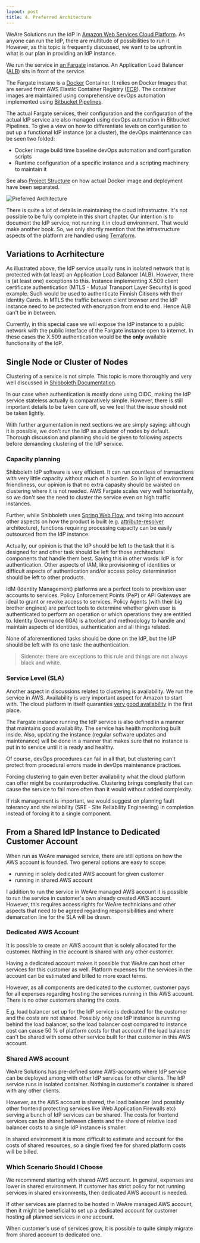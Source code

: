 ```yaml
---
layout: post
title: 4. Preferred Architecture
---
```

WeAre Solutions run the IdP in [Amazon Web Services Cloud Platform](https://aws.amazon.com). As anyone can run the IdP, there are multitude of possibilities to run it. However, as this topic is frequently discussed, we want to be upfront in what is our plan in providing an IdP instance.

We run the service in [an Fargate](https://aws.amazon.com/fargate/) instance. An Application Load Balancer ([ALB](https://aws.amazon.com/elasticloadbalancing/application-load-balancer/)) sits in front of the service.

The Fargate instane is a [Docker](https://www.docker.com) Container. It relies on Docker Images that are served from AWS Elastic Container Registry ([ECR](https://aws.amazon.com/ecr/)). The container images are maintained using comprehensive devOps automation implemented using [Bitbucket Pipelines](https://bitbucket.org/product/features/pipelines).

The actual Fargate services, their configuration and the configuration of the actual IdP service are also managed using devOps automation in Bitbucket Pipelines. To give a view on how to differentiate levels on configuration to put up a functional IdP instance (or a cluster), the devOps maintenance can be seen two folded:
* Docker image build time baseline devOps automation and configuration scripts
* Runtime configuration of a specific instance and a scripting machinery to maintain it

See also [Project Structure](../2-projectStructure/) on how actual Docker image and deployment have been separated.

![Preferred Architecture](../../../assets/img/idconcept-aws-arch-simplified.svg)

There is quite a lot of details in maintaining the cloud infrastructre. It's not possible to be fully complete in this short chapter. Our intention is to document the IdP service, not running it in cloud environment. That would make another book. So, we only shortly mention that the infrastructure aspects of the platform are handled using [Terraform](https://www.hashicorp.com/products/terraform).

## Variations to Acrhitecture

As illustrated above, the IdP service usually runs in isolated network that is protected with (at least) an Application Load Balancer (ALB). However, there is (at least one) exceptions to this. Instance implementing X.509 client certificate authentication (MTLS - Mutual Transport Layer Security) is good example. Such would be used to authenticate Finnish Citisens with their Identity Cards. In MTLS the traffic between client browser and the IdP instance need to be protected with encryption from end to end. Hence ALB can't be in between.

Currently, in this special case we will expose the IdP instance to a public network with the public interface of the Fargate instance open to internet. In these cases the X.509 authentication would be **the only** available functionality of the IdP.

## Single Node or Cluster of Nodes

Clustering of a service is not simple. This topic is more thoroughly and very well discussed in [Shibboleth Documentation](https://shibboleth.atlassian.net/wiki/spaces/IDP4/pages/1265631729/Clustering).

In our case when authentication is mostly done using OIDC, making the IdP service stateless actually is comparatively simple. However, there is still important details to be taken care off, so we feel that the issue should not be taken lightly.

With further argumentation in next sections we are simply saying: although it is possible, we don't run the IdP as a cluster of nodes by default. Thorough discussion and planning should be given to following aspects before demanding clustering of the IdP service.

### Capacity planning

Shibboleth IdP software is very efficient. It can run countless of transactions with very little capacity without much of a burden. So in light of environment friendliness, our opinion is that no extra capasity should be waisted on clustering where it is not needed. AWS Fargate scales very well horisontally, so we don't see the need to cluster the service even on high traffic instances.

Further, while Shibboleth uses [Spring Web Flow](https://spring.io/projects/spring-webflow), and taking into account other aspects on how the product is built (e.g. [attribute-resolver](https://shibboleth.atlassian.net/wiki/spaces/IDP4/pages/1265631549/AttributeResolverConfiguration) architecture), functions requiring processing capacity can be easily outsourced from the IdP instance.

Actually, our opinion is that the IdP should be left to the task that it is designed for and other task should be left for those architectural components that handle them best. Saying this in other words: IdP is for authentication. Other aspects of IAM, like provisioning of identities or difficult aspects of authentication and/or access policy determination should be left to other products.

IdM (Identity Management) platforms are a perfect tools to provision user accounts to services. Policy Enforcement Points (PeP) or API Gateways are ideal to grant or revoke access to services. Policy Agents (with their big brother engines) are perfect tools to determine whether given user is authenticated to perform an operation or which operations they are entitled to. Identity Governance (IGA) is a toolset and methodology to handle and maintain aspects of identities, authentication and all things related.

None of aforementioned tasks should be done on the IdP, but the IdP should be left with its one task: the authentication.

> Sidenote: there are exceptions to this rule and things are not always black and white.

### Service Level (SLA)

Another aspect in discussions related to clustering is availability. We run the service in AWS. Availability is very important aspect for Amazon to start with. The cloud platform in itself quaranties [very good availability](https://aws.amazon.com/ecs/sla/) in the first place.

The Fargate instance running the IdP service is also defined in a manner that maintains good availability. The service has health monitoring built inside. Also, updating the instance (regular software updates and maintenance) will be done in a manner that makes sure that no instance is put in to service until it is ready and healthy.

Of course, devOps procedures can fail in all that, but clustering can't protect from procedural errors made in devOps maintenance practices.

Forcing clustering to gain even better availability what the cloud platform can offer might be counterproductive. Clustering brings complexity that can cause the service to fail more often than it would without added complexity.

If risk management is important, we would suggest on planning fault tolerancy and site reliability (SRE - Site Reliability Engineering) in completion instead of forcing it to a single component.

## From a Shared IdP Instance to Dedicated Customer Account

When run as WeAre managed service, there are still options on how the AWS account is founded. Two general options are easy to scope:

* running in solely dedicated AWS account for given customer
* running in shared AWS account

I addition to run the service in WeAre managed AWS account it is possible to run the service in customer's own already created AWS account. However, this requires access rights for WeAre technicians and other aspects that need to be agreed regarding responsibilities and where demarcation line for the SLA will be drawn.

### Dedicated AWS Account

It is possible to create an AWS account that is solely allocated for the customer. Nothing in the account is shared with any other customer.

Having a dedicated account makes it possible that WeAre can host other services for this customer as well. Platform expenses for the services in the account can be estimated and billed to more exact terms.

However, as all components are dedicated to the customer, customer pays for all expenses regarding hosting the services running in this AWS account. There is no other customers sharing the costs.

E.g. load balancer set up for the IdP service is dedicated for the customer and the costs are not shared. Possibly only one IdP instance is running behind the load balancer, so the load balancer cost compared to instance cost can cause 50 % of platform costs for that account if the load balancer can't be shared with some other service built for that customer in this AWS account.

### Shared AWS account

WeAre Solutions has pre-defined some AWS-accounts where IdP service can be deployed among with other IdP services for other clients. The IdP service runs in isolated container. Nothing in customer's container is shared with any other clients.

However, as the AWS account is shared, the load balancer (and possibly other frontend protecting services like Web Application Firewalls etc) serving a bunch of IdP services can be shared. The costs for frontend services can be shared between clients and the share of relative load balancer costs to a single IdP instance is smaller.

In shared environment it is more difficult to estimate and account for the costs of shared resources, so a single fixed fee for shared platform costs will be billed.

### Which Scenario Should I Choose

We recommend starting with shared AWS account. In general, expenses are lower in shared environment. If customer has strict policy for not running services in shared environments, then dedicated AWS account is needed.

If other services are planned to be hosted in WeAre managed AWS account, then it might be beneficial to set up a dedicated account for customer hosting all planned services in one account.

When customer's use of services grow, it is possible to quite simply migrate from shared account to dedicated one.